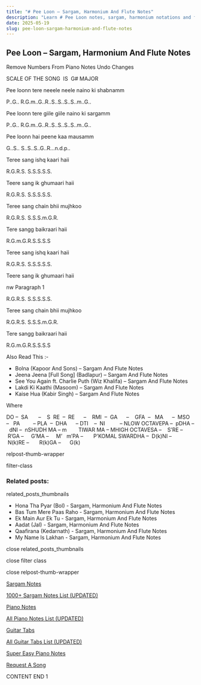 ```yaml
---
title: "# Pee Loon – Sargam, Harmonium And Flute Notes"
description: "Learn # Pee Loon notes, sargam, harmonium notations and flute notes. Easy step-by-step tutorial for beginners."
date: 2025-05-19
slug: pee-loon-sargam-harmonium-and-flute-notes
---
```


## Pee Loon – Sargam, Harmonium And Flute Notes

Remove Numbers From Piano Notes
Undo Changes

SCALE OF THE SONG  IS  G# MAJOR

Pee loonn tere neeele neele naino ki shabnamm

P..G.. R.G.m..G..R..S..S..S..S..m..G..

Pee loonn tere giile giile naino ki sargamm

P..G.. R.G.m..G..R..S..S..S..S..m..G..

Pee loonn hai peene kaa mausamm

G..S.. S..S..S..G..R…n.d.p..

Teree sang ishq kaari haii

R.G.R.S. S.S.S.S.S.

Teere sang ik ghumaari haii

R.G.R.S. S.S.S.S.S.

Teree sang chain bhii mujhkoo

R.G.R.S. S.S.S.m.G.R.

Tere sangg baikraari haii

R.G.m.G.R.S.S.S.S

Teree sang ishq kaari haii

R.G.R.S. S.S.S.S.S.

Teere sang ik ghumaari haii

nw Paragraph 1

R.G.R.S. S.S.S.S.S.

Teree sang chain bhii mujhkoo

R.G.R.S. S.S.S.m.G.R.

Tere sangg baikraari haii

R.G.m.G.R.S.S.S.S



Also Read This :-



* Bolna (Kapoor And Sons) – Sargam And Flute Notes
* Jeena Jeena [Full Song] (Badlapur) – Sargam And Flute Notes
* See You Again ft. Charlie Puth (Wiz Khalifa) – Sargam And Flute Notes
* Lakdi Ki Kaathi (Masoom) – Sargam And Flute Notes
* Kaise Hua (Kabir Singh) – Sargam And Flute Notes

Where



DO –  SA       –    S  RE  –  RE      –    RMI  –  GA      –    GFA  –   MA      –  MSO  –   PA         – PLA  –  DHA      – DTI    –  NI          – NLOW OCTAVEPA –  pDHA –  dNI –  nSHUDH MA – m        TIWAR MA – MHIGH OCTAVESA –    S’RE –     R’GA –     G’MA –     M’   m’PA –       P’KOMAL SWARDHA –  D(k)NI –       N(k)RE –       R(k)GA –      G(k)



relpost-thumb-wrapper

filter-class

### Related posts:

related_posts_thumbnails

* Hona Tha Pyar (Bol) - Sargam, Harmonium And Flute Notes
* Bas Tum Mere Paas Raho - Sargam, Harmonium And Flute Notes
* Ek Main Aur Ek Tu - Sargam, Harmonium And Flute Notes
* Aadat (Jal) - Sargam, Harmonium And Flute Notes
* Qaafirana (Kedarnath) - Sargam, Harmonium And Flute Notes
* My Name Is Lakhan - Sargam, Harmonium And Flute Notes

close related_posts_thumbnails

close filter class

close relpost-thumb-wrapper

[Sargam Notes](/sargam-notes.html)

[1000+ Sargam Notes List (UPDATED)](/all-songs-list-sargam-notes.html)

[Piano Notes](/piano-notes.html)

[All Piano Notes List (UPDATED)](/all-songs-list-piano-notes.html)

[Guitar Tabs](/guitar-tabs.html)

[All Guitar Tabs List (UPDATED)](/all-songs-list-guitar-tabs.html)

[Super Easy Piano Notes](https://studywall.in/)

[Request A Song](/request-a-song.html)

CONTENT END 1

